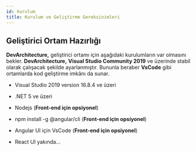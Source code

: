 ```yaml
---
id: kurulum
title: Kurulum ve Geliştirme Gereksinimleri
---
```


## Geliştirici Ortam Hazırlığı

**DevArchitecture,** geliştirici ortamı için aşağıdaki kurulumların var
olmasını bekler. **DevArchitecture,** **Visual Studio Community 2019**
ve üzerinde stabil olarak çalışacak şekilde ayarlanmıştır. Bununla beraber
**VsCode** gibi ortamlarda kod geliştirme imkânı da sunar.

-   Visual Studio 2019 version 16.8.4 ve üzeri

-   .NET 5 ve üzeri

-   Nodejs (**Front-end için opsiyonel**)

-   npm install -g @angular/cli (**Front-end için opsiyonel**)

-   Angular UI için VsCode (**Front-end için opsiyonel**)

-   React UI yakında...
